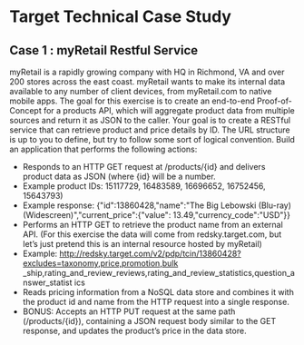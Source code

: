 # Target Technical Case Study

## Case 1 : myRetail Restful Service

myRetail is a rapidly growing company with HQ in Richmond, VA and over 200 stores
across the east coast. myRetail wants to make its internal data available to any number
of client devices, from myRetail.com to native mobile apps.
The goal for this exercise is to create an end-to-end Proof-of-Concept for a products API,
which will aggregate product data from multiple sources and return it as JSON to the
caller.
Your goal is to create a RESTful service that can retrieve product and price details by ID.
The URL structure is up to you to define, but try to follow some sort of logical
convention.
Build an application that performs the following actions:
- Responds to an HTTP GET request at /products/{id} and delivers product data as
JSON (where {id} will be a number.
- Example product IDs: 15117729, 16483589, 16696652, 16752456, 15643793)
- Example response: {"id":13860428,"name":"The Big Lebowski (Blu-ray)
(Widescreen)","current_price":{"value": 13.49,"currency_code":"USD"}}
- Performs an HTTP GET to retrieve the product name from an external API. (For
this exercise the data will come from redsky.target.com, but let’s just pretend
this is an internal resource hosted by myRetail)  
- Example:
http://redsky.target.com/v2/pdp/tcin/13860428?excludes=taxonomy,price,promotion,bulk
_ship,rating_and_review_reviews,rating_and_review_statistics,question_answer_statist
ics
- Reads pricing information from a NoSQL data store and combines it with the
product id and name from the HTTP request into a single response.  
- BONUS: Accepts an HTTP PUT request at the same path (/products/{id}),
containing a JSON request body similar to the GET response, and updates the
product’s price in the data store.
